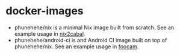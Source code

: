 # docker-images

  - phunehehe/nix is a minimal Nix image built from scratch. See an example
    usage in
    [nix2cabal](https://gitlab.com/phunehehe/nix2cabal/blob/master/.gitlab-ci.yml).
  - phunehehe/android-ci is and Android CI image built on top of phunehehe/nix.
    See an example usage in
    [foocam](https://gitlab.com/phunehehe/foocam/blob/master/.gitlab-ci.yml).
